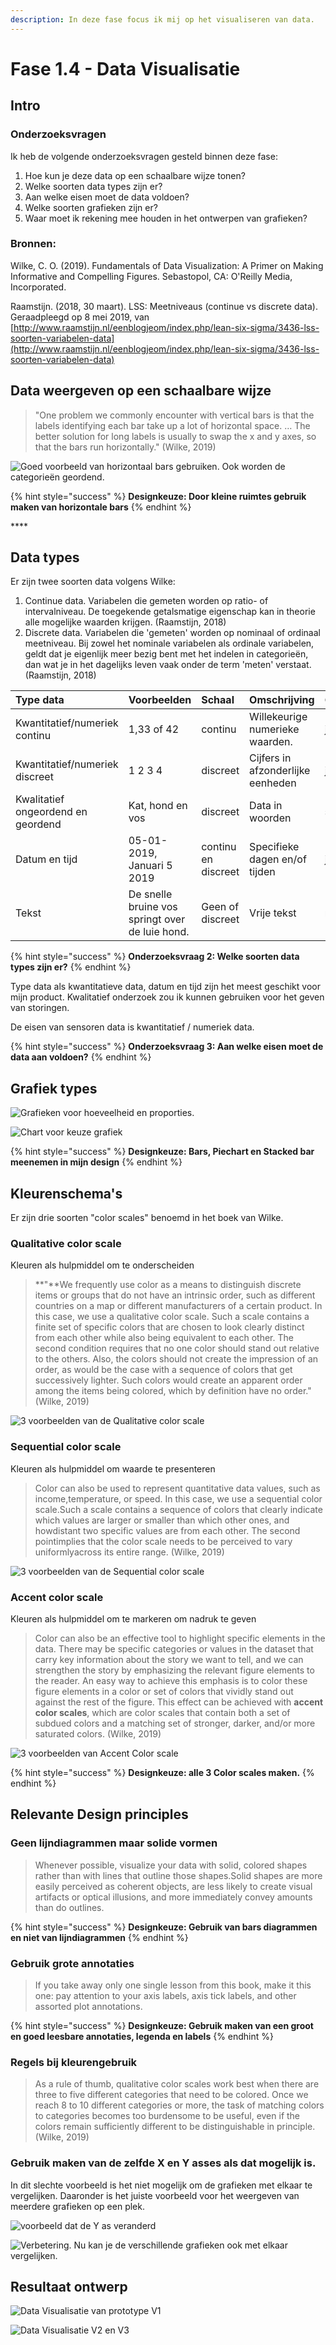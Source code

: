 ```yaml
---
description: In deze fase focus ik mij op het visualiseren van data.
---
```


# Fase 1.4 - Data Visualisatie

## Intro

### Onderzoeksvragen

Ik heb de volgende onderzoeksvragen gesteld binnen deze fase:

1. Hoe kun je deze data op een schaalbare wijze tonen?
2. Welke soorten data types zijn er?
3. Aan welke eisen moet de data voldoen?
4. Welke soorten grafieken zijn er?
5. Waar moet ik rekening mee houden in het ontwerpen van grafieken?

### Bronnen:

Wilke, C. O. \(2019\). Fundamentals of Data Visualization: A Primer on Making Informative and Compelling Figures. Sebastopol, CA: O'Reilly Media, Incorporated.

Raamstijn. \(2018, 30 maart\). LSS: Meetniveaus \(continue vs discrete data\). Geraadpleegd op 8 mei 2019, van [http://www.raamstijn.nl/eenblogjeom/index.php/lean-six-sigma/3436-lss-soorten-variabelen-data](http://www.raamstijn.nl/eenblogjeom/index.php/lean-six-sigma/3436-lss-soorten-variabelen-data)

## Data weergeven op een schaalbare wijze

> "One problem we commonly encounter with vertical bars is that the labels identifying each bar take up a lot of horizontal space. … The better solution for long labels is usually to swap the x and y axes, so that the bars run horizontally." \(Wilke, 2019\)

![Goed voorbeeld van horizontaal bars gebruiken. Ook worden de categorie&#xEB;n geordend.](../.gitbook/assets/image%20%284%29.png)

{% hint style="success" %}
**Designkeuze: Door kleine ruimtes gebruik maken van horizontale bars**
{% endhint %}

\*\*\*\*

## Data types

Er zijn twee soorten data volgens Wilke:

1. Continue data. Variabelen die gemeten worden op ratio- of intervalniveau. De toegekende getalsmatige eigenschap kan in theorie alle mogelijke waarden krijgen. \(Raamstijn, 2018\)
2. Discrete data. Variabelen die 'gemeten' worden op nominaal of ordinaal meetniveau. Bij zowel het nominale variabelen als ordinale variabelen, geldt dat je eigenlijk meer bezig bent met het indelen in categorieën, dan wat je in het dagelijks leven vaak onder de term 'meten' verstaat. \(Raamstijn, 2018\)

| Type data | Voorbeelden | Schaal | Omschrijving | Geschikt |
| :--- | :--- | :--- | :--- | :--- |
| Kwantitatief/numeriek continu | 1,33 of 42 | continu | Willekeurige numerieke waarden. | ja |
| Kwantitatief/numeriek discreet | 1 2 3 4 | discreet | Cijfers in afzonderlijke eenheden | ja |
| Kwalitatief ongeordend en geordend | Kat, hond en vos | discreet | Data in woorden | storing |
| Datum en tijd | 05-01-2019, Januari 5 2019  | continu en discreet | Specifieke dagen en/of tijden | ja |
| Tekst | De snelle bruine vos springt over de luie hond. | Geen of discreet | Vrije tekst | nee |

{% hint style="success" %}
**Onderzoeksvraag 2: Welke soorten data types zijn er?**
{% endhint %}

Type data als kwantitatieve data, datum en tijd zijn het meest geschikt voor mijn product. Kwalitatief onderzoek zou ik kunnen gebruiken voor het geven van storingen. 

De eisen van sensoren data is kwantitatief / numeriek data.

{% hint style="success" %}
**Onderzoeksvraag 3: Aan welke eisen moet de data aan voldoen?**
{% endhint %}

## Grafiek types

![Grafieken voor hoeveelheid en proporties. ](../.gitbook/assets/image%20%2819%29.png)

![Chart voor keuze grafiek](../.gitbook/assets/untitled-diagram.png)

{% hint style="success" %}
**Designkeuze: Bars, Piechart en Stacked bar meenemen in mijn design**
{% endhint %}

### 

## Kleurenschema's

Er zijn drie soorten "color scales" benoemd in het boek van Wilke. 

### Qualitative color scale

Kleuren als hulpmiddel om te onderscheiden

> **"**We frequently use color as a means to distinguish discrete items or groups that do not have an intrinsic order, such as different countries on a map or different manufacturers of a certain product. In this case, we use a qualitative color scale. Such a scale contains a finite set of specific colors that are chosen to look clearly distinct from each other while also being equivalent to each other. The second condition requires that no one color should stand out relative to the others. Also, the colors should not create the impression of an order, as would be the case with a sequence of colors that get successively lighter. Such colors would create an apparent order among the items being colored, which by definition have no order." \(Wilke, 2019\)

![3 voorbeelden van de Qualitative color scale](../.gitbook/assets/image%20%2816%29.png)



### Sequential color scale

Kleuren als hulpmiddel om waarde te presenteren

> Color can also be used to represent quantitative data values, such as income,temperature, or speed. In this case, we use a sequential color scale.Such a scale contains a sequence of colors that clearly indicate which values are larger or smaller than which other ones, and howdistant two specific values are from each other. The second pointimplies that the color scale needs to be perceived to vary uniformlyacross its entire range. \(Wilke, 2019\)

![3 voorbeelden van de Sequential color scale](../.gitbook/assets/image%20%2811%29.png)

### Accent color scale

Kleuren als hulpmiddel om te markeren om nadruk te geven

> Color can also be an effective tool to highlight specific elements in the data. There may be specific categories or values in the dataset that carry key information about the story we want to tell, and we can strengthen the story by emphasizing the relevant figure elements to the reader. An easy way to achieve this emphasis is to color these figure elements in a color or set of colors that vividly stand out against the rest of the figure. This effect can be achieved with **accent color scales**, which are color scales that contain both a set of subdued colors and a matching set of stronger, darker, and/or more saturated colors. \(Wilke, 2019\)

![3 voorbeelden van Accent Color scale](../.gitbook/assets/image%20%282%29.png)

{% hint style="success" %}
**Designkeuze: alle 3 Color scales maken.** 
{% endhint %}

## Relevante Design principles

### Geen lijndiagrammen maar solide vormen

> Whenever possible, visualize your data with solid, colored shapes rather than with lines that outline those shapes.Solid shapes are more easily perceived as coherent objects, are less likely to create visual artifacts or optical illusions, and more immediately convey amounts than do outlines.

{% hint style="success" %}
**Designkeuze: Gebruik van bars diagrammen en niet van lijndiagrammen**
{% endhint %}

### Gebruik grote annotaties

> If you take away only one single lesson from this book, make it this one: pay attention to your axis labels, axis tick labels, and other assorted plot annotations.

{% hint style="success" %}
**Designkeuze: Gebruik maken van een groot en goed leesbare annotaties, legenda en labels**
{% endhint %}

### Regels bij kleurengebruik

> As a rule of thumb, qualitative color scales work best when there are three to five different categories that need to be colored. Once we reach 8 to 10 different categories or more, the task of matching colors to categories becomes too burdensome to be useful, even if the colors remain sufficiently different to be distinguishable in principle. \(Wilke, 2019\)

### Gebruik maken van de zelfde X en Y asses als dat mogelijk is.

In dit slechte voorbeeld is het niet mogelijk om de grafieken met elkaar te vergelijken. Daaronder is het juiste voorbeeld voor het weergeven van meerdere grafieken op een plek. 

![voorbeeld dat de Y as veranderd](../.gitbook/assets/image%20%286%29.png)

![Verbetering. Nu kan je de verschillende grafieken ook met elkaar vergelijken. ](../.gitbook/assets/image%20%2817%29.png)

## Resultaat ontwerp

![Data Visualisatie van prototype V1](../.gitbook/assets/grafieken-versie-1.png)



![Data Visualisatie V2 en V3](../.gitbook/assets/data-visualizatie.png)





